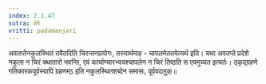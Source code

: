 ```yaml
---
index: 2.1.47
sutra: क्षेपे
vritti: padamanjari
---
```


  अवतप्तेनकुलस्थितं तवैतदिति चिरन्तनप्रयोगः, तस्यार्थमाह - चापलमेततवेत्यर्थ इति। यथा अवतप्ते प्रदेशे नकुला न चिरं क्थातारो भवन्ति, एवं कार्याण्यारभ्ययश्चापलेन न चिरं तिष्ठति स एवमुच्यत इत्यर्तः। ठ्कृद्ग्रहणे गतिकारकपूर्वस्यापि ग्रहणम्ऽ इति नकुलस्थितशब्देन समासः, पूर्ववदलुक्॥